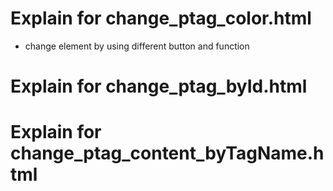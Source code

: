 # Explain for change_ptag_color.html
* change element by using different button and function
# Explain for change_ptag_byId.html
# Explain for change_ptag_content_byTagName.html
